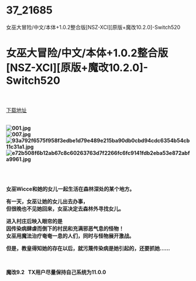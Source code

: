 # 37_21685
女巫大冒险/中文/本体+1.0.2整合版[NSZ-XCI][原版+魔改10.2.0]-Switch520
# 女巫大冒险/中文/本体+1.0.2整合版[NSZ-XCI][原版+魔改10.2.0]-Switch520
 <br/></br>
[下载地址](https://www.switch520.cc/article/21685 "下载地址")
<br/></br>

<p><strong><img title="001.jpg" src="https://www.switch520.cc/muke_img/2021_08_26_ed13bb36f1246.jpg" alt="001.jpg"></strong><br>
<strong><img title="007.jpg" src="https://www.switch520.cc/muke_img/2021_08_26_4d21df5991051.jpg" alt="007.jpg"></strong><br>
<strong><img title="93a792f6575f958f3edbe1d79e489e215ba90db0cbd94cdc6354b54cb11c31a1.jpg" src="https://www.switch520.cc/muke_img/2021_08_26_0c1707b4afe50.jpg" alt="93a792f6575f958f3edbe1d79e489e215ba90db0cbd94cdc6354b54cb11c31a1.jpg"></strong><br>
<strong><img title="e72b508f6b12ab67c8c60263763d7f2266fc6fc9141fdb2eba53e872abfa9961.jpg" src="https://www.switch520.cc/muke_img/2021_08_26_f4a64b8159158.jpg" alt="e72b508f6b12ab67c8c60263763d7f2266fc6fc9141fdb2eba53e872abfa9961.jpg">&nbsp;</strong></p>
<p>&nbsp;</p>
<p><strong>女巫Wicce和她的女儿一起生活在森林深处的某个地方。</strong></p>
<p><strong>有一天，女巫让她的女儿出去办事，</strong><br>
<strong>但很晚也不见她回来，女巫决定去森林外寻找女儿。</strong></p>
<p><strong>进入村庄后映入眼帘的是</strong><br>
<strong>因传染病肆虐而倒下的村民和充满邪恶气息的怪物！</strong><br>
<strong>女巫用魔法治疗奄奄一息的人们，同时与怪物展开激战。</strong></p>
<p><strong>但是，教皇得知她的存在以后，就污蔑传染病是她引起的，还要抓她……</strong></p>
<p>&nbsp;</p>
<p><strong>魔改9.2 &nbsp;&nbsp;TX用户尽量保持自己系统为11.0.0</strong></p>

